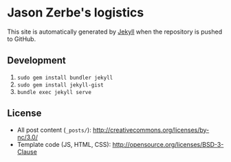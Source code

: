 # Jason Zerbe's logistics

This site is automatically generated by [Jekyll](http://github.com/mojombo/jekyll)
when the repository is pushed to GitHub.

## Development
1. `sudo gem install bundler jekyll`
1. `sudo gem install jekyll-gist`
1. `bundle exec jekyll serve`

## License
- All post content (`_posts/`): http://creativecommons.org/licenses/by-nc/3.0/
- Template code (JS, HTML, CSS): http://opensource.org/licenses/BSD-3-Clause
